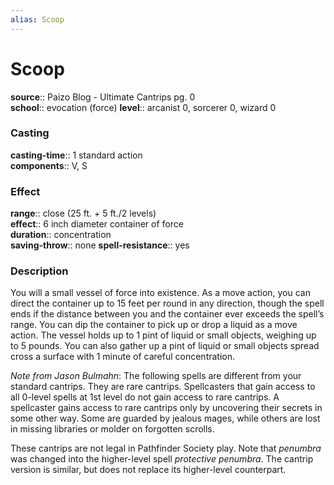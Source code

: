 ```yaml
---
alias: Scoop
---
```


# Scoop 

**source**:: Paizo Blog - Ultimate Cantrips pg. 0  
**school**:: evocation (force)
**level**:: arcanist 0, sorcerer 0, wizard 0

### Casting 

**casting-time**:: 1 standard action  
**components**:: V, S

### Effect 

**range**:: close (25 ft. + 5 ft./2 levels)  
**effect**:: 6 inch diameter container of force  
**duration**:: concentration  
**saving-throw**:: none
**spell-resistance**:: yes

### Description 

You will a small vessel of force into existence. As a move action, you can direct the container up to 15 feet per round in any direction, though the spell ends if the distance between you and the container ever exceeds the spell’s range. You can dip the container to pick up or drop a liquid as a move action. The vessel holds up to 1 pint of liquid or small objects, weighing up to 5 pounds. You can also gather up a pint of liquid or small objects spread cross a surface with 1 minute of careful concentration.  
  
*Note from Jason Bulmahn*: The following spells are different from your standard cantrips. They are rare cantrips. Spellcasters that gain access to all 0-level spells at 1st level do not gain access to rare cantrips. A spellcaster gains access to rare cantrips only by uncovering their secrets in some other way. Some are guarded by jealous mages, while others are lost in missing libraries or molder on forgotten scrolls.  
  
These cantrips are not legal in Pathfinder Society play. Note that *penumbra* was changed into the higher-level spell *protective penumbra*. The cantrip version is similar, but does not replace its higher-level counterpart.
